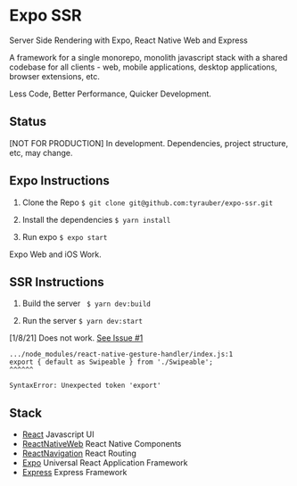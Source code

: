 # Expo SSR

Server Side Rendering with Expo, React Native Web and Express

A framework for a single monorepo, monolith javascript stack with a shared codebase for all clients - web, mobile applications, desktop applications, browser extensions, etc. 

Less Code, Better Performance, Quicker Development.

## Status

[NOT FOR PRODUCTION] In development. Dependencies, project structure, etc, may change.

## Expo Instructions

1. Clone the Repo
`$ git clone git@github.com:tyrauber/expo-ssr.git`

2. Install the dependencies
`$ yarn install`

3. Run expo
`$ expo start`

Expo Web and iOS Work.

## SSR Instructions

1. Build the server
` $ yarn dev:build`

2. Run the server
`$ yarn dev:start`

[1/8/21] Does not work. [See Issue #1](https://github.com/tyrauber/expo-ssr/issues/1)

```
.../node_modules/react-native-gesture-handler/index.js:1
export { default as Swipeable } from './Swipeable';
^^^^^^

SyntaxError: Unexpected token 'export'
```


## Stack

- [React](https://reactjs.org/) Javascript UI
- [ReactNativeWeb](https://necolas.github.io/react-native-web) React Native Components
- [ReactNavigation](https://reactnavigation.org/) React Routing
- [Expo](https://docs.expo.io/) Universal React Application Framework
- [Express](https://expressjs.com/) Express Framework

